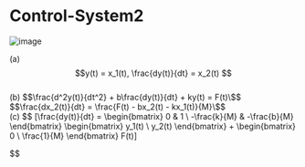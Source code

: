 # Control-System2

![image](https://github.com/kangjunhyeong/Control-System2/assets/144297425/8f267e3b-914d-4cf6-a368-44924af004a9)  


(a) $$y(t) = x_1(t), \frac{dy(t)}{dt} = x_2(t) $$  
(b) $$\frac{d^2y(t)}{dt^2} + b\frac{dy(t)}{dt} + ky(t) = F(t)\$$  
$$\frac{dx_2(t)}{dt} = \frac{F(t) - bx_2(t) - kx_1(t)}{M}\$$  
(c) $$
\[\frac{dy(t)}{dt} = \begin{bmatrix} 0 & 1 \\ -\frac{k}{M} & -\frac{b}{M} \end{bmatrix} \begin{bmatrix} y_1(t) \\ y_2(t) \end{bmatrix} + \begin{bmatrix} 0 \\ \frac{1}{M} \end{bmatrix} F(t)\]

$$


